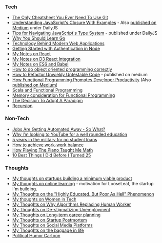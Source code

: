 ### Tech
* <i class="fa fa-github"></i> [The Only Cheatsheet You Ever Need To Use Git](https://github.com/xiaoyunyang/web-dev-cheatsheets/blob/master/guides/git-tutorial.md)
* <i class="fa fa-github"></i> [Understanding JavaScript's Closure With Examples](https://github.com/xiaoyunyang/web-dev-cheatsheets/blob/master/fundamental/scoping-and-closure-in-javascript.md) - Also [published on Medium](https://medium.com/@xiaoyunyang/some-examples-to-help-understand-javascripts-closure-372e42fff94d) under DailyJS
* [Tips for Navigating JavaScript's Type System](https://medium.com/@xiaoyunyang/3-tips-for-javascripts-type-system-2519ba57f954) - published under DailyJS 
* <i class="fa fa-github"></i> [Why You Should Learn Go](https://github.com/xiaoyunyang/web-dev-cheatsheets/blob/master/fundamental/why-work-with-go.md)
* <i class="fa fa-github"></i> [Technology Behind Modern Web Applications](https://github.com/xiaoyunyang/web-dev-cheatsheets/blob/master/fundamental/tech-behind-modern-webapps.md)
* <i class="fa fa-github"></i> [Getting Started with Authentication in Node](https://github.com/xiaoyunyang/web-dev-cheatsheets/blob/master/guides/auth-setup.md)
* <i class="fa fa-github"></i> [My Notes on React](https://github.com/xiaoyunyang/web-dev-cheatsheets/blob/master/guides/react-notes.md)
* <i class="fa fa-github"></i> [My Notes on D3 React Integration](https://github.com/xiaoyunyang/web-dev-cheatsheets/blob/master/guides/d3-react-integration.md)
* <i class="fa fa-github"></i> [My Notes on ES6 and Babel](https://github.com/xiaoyunyang/web-dev-cheatsheets/blob/master/guides/es6-and-babel.md)
* <i class="fa fa-github"></i> [How to do object oriented programming correctly](https://github.com/xiaoyunyang/web-dev-cheatsheets/blob/master/fundamental/object-oriented-programming.md)
* [How to Refactor Unwieldy Untestable Code](https://medium.com/@xiaoyunyang/how-to-refactor-unwieldy-untestable-code-4a73d75cb80a) - published on medium
* <i class="fa fa-github"></i> [How Functional Programming Promotes Developer Productivity](https://github.com/xiaoyunyang/web-dev-cheatsheets/blob/master/functional-programming.md) (Also [published on Medium](https://medium.com/@xiaoyunyang/why-functional-programming-from-a-developer-productivity-perspective-69c4b8100776))
* <i class="fa fa-github"></i> [Scala and Functional Programming](https://github.com/xiaoyunyang/coursera-scala-specialization/)
* [Memory consideration for Functional Programming](https://medium.com/@xiaoyunyang/the-question-you-should-ask-yourself-when-you-write-programs-the-functional-way-is-how-can-i-solve-af9d93be4ae2)
* [The Decision To Adopt A Paradigm](https://medium.com/@xiaoyunyang/the-decision-to-adopt-a-new-paradigm-depends-on-1-the-community-of-developers-using-fp-for-a-b1f6ed2a9655)
* [Recursion](https://medium.com/@xiaoyunyang/to-borrow-some-ideas-from-douglas-hofstadter-in-a-truly-mechanical-mode-rules-are-rules-that-605c15b0c774)

### Non-Tech
* [Jobs Are Getting Automated Away - So What?](https://medium.com/@xiaoyunyang/your-jobs-are-getting-automated-away-so-what-8942652f489c)
* [Why I’m looking to YouTube for a well rounded education](https://medium.com/@xiaoyunyang/why-im-looking-to-youtube-for-a-well-rounded-education-f9a46210a1d1)
* [5 years in the military for no student loans](https://medium.com/@xiaoyunyang/5-years-in-the-military-for-no-student-loans-43f7c2c617ab)
* [How to achieve work-work balance](https://medium.com/@xiaoyunyang/how-to-master-the-work-work-balance-2e39c9028ab5)
* [How Playing The Piano Taught Me Math](https://medium.com/@xiaoyunyang/how-playing-the-piano-taught-me-math-8917f84a4326)
* [10 Best Things I Did Before I Turned 25
](https://medium.com/@xiaoyunyang/10-best-things-i-did-before-i-turned-25-5511d23b726d)

### Thoughts
* [My thoughts on startups building a minimum viable product](https://medium.com/@xiaoyunyang/very-nicely-written-and-i-love-the-worksheet-b896737da61f)
* [My thoughts on online learning](https://medium.com/@xiaoyunyang/this-is-the-last-missing-piece-of-the-puzzle-to-online-learning-721c1c8fd898) - motivation for LooseLeaf, the startup I'm building.
* [My Thoughts on the "Highly Educated, But Poor As Hell" Phenomenon](https://medium.com/@xiaoyunyang/i-appreciate-the-perspective-you-share-on-this-topic-something-ive-been-contemplating-a-lot-5136930d2c7f)
* [My thoughts on Women in Tech](https://medium.com/@xiaoyunyang/thats-a-very-interesting-point-a70a18eb3930)
* [My Thoughts on Why Algorithms Replacing Human Worker](https://medium.com/@xiaoyunyang/while-algorithms-are-replacing-human-workers-in-fields-that-require-mostly-algorithmic-and-e12ccab4fb70)
* [My Thoughts on De-stigmatizing Unemployment](https://medium.com/@xiaoyunyang/technology-helps-us-become-more-productive-so-we-can-get-more-work-done-for-cheaper-with-fewer-715663903f92)
* [My Thoughts on Long-term career planning](https://medium.com/@xiaoyunyang/the-baggage-that-comes-later-in-life-marriage-and-children-is-a-personal-choice-that-many-people-5c73cd45d1d9)
* [My Thoughts on Startup Postmortem](https://medium.com/@xiaoyunyang/there-are-many-good-ideas-in-here-and-you-have-my-full-respect-for-sharing-your-lessons-learned-7cd32d24572a)
* [My Thoughts on Social Media Platforms](https://medium.com/@xiaoyunyang/i-think-many-people-who-use-these-free-services-are-well-aware-that-their-data-is-being-sold-and-it-307acaeb944f)
* [My Thoughts on the baggage in life](https://medium.com/@xiaoyunyang/the-baggage-that-comes-later-in-life-marriage-and-children-is-a-personal-choice-that-many-people-5c73cd45d1d9)
* [Political Humor Cartoon](https://medium.com/@xiaoyunyang/what-a-trump-presidency-looks-like-392d45f42edb)
